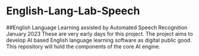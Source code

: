 # English-Lang-Lab-Speech

##English Language Learning assisted by Automated Speech Recognition
January 2023
These are very early days for this project. The project aims to develop AI based English language learning software as digital public good. This repository will hold the components of the core AI engine. 
